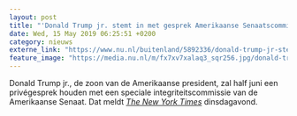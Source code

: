 ```yaml
---
layout: post
title: "'Donald Trump jr. stemt in met gesprek Amerikaanse Senaatscommissie'"
date: Wed, 15 May 2019 06:25:51 +0200
category: nieuws
externe_link: "https://www.nu.nl/buitenland/5892336/donald-trump-jr-stemt-in-met-gesprek-amerikaanse-senaatscommissie.html"
feature_image: "https://media.nu.nl/m/fx7xv7xalaq3_sqr256.jpg/donald-trump-jr-stemt-in-met-gesprek-amerikaanse-senaatscommissie.jpg"
---
```


Donald Trump jr., de zoon van de Amerikaanse president, zal half juni een privégesprek houden met een speciale integriteitscommissie van de Amerikaanse Senaat. Dat meldt <a href="https://www.nytimes.com/2019/05/14/us/politics/donald-trump-jr-intelligence-committee.html?action=click&amp;module=Alert&amp;pgtype=Homepage" target="_blank"><em>The New York Times</em></a> dinsdagavond.
